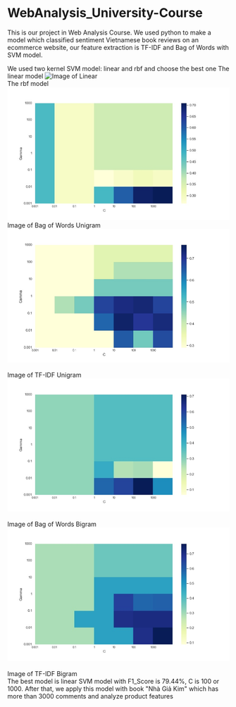 # WebAnalysis_University-Course
This is our project in Web Analysis Course. We used python to make a model which classified sentiment Vietnamese book reviews on an ecommerce website, our feature extraction is TF-IDF and Bag of Words with SVM model.

We used two kernel SVM model: linear and rbf and choose the best one
The linear model
![Image of Linear](https://raw.githubusercontent.com/anhthuan1999/Vietnamese-News-Classification/master/images/linear.png) 
<br/>
The rbf model
<br/>
![Image of Bag of Words Unigram](https://raw.githubusercontent.com/anhthuan1999/WebAnalysis_University-Course/master/results/unibo.jpg)<br/>
Image of Bag of Words Unigram
<br/>
![Image of TF-IDF Unigram](https://raw.githubusercontent.com/anhthuan1999/WebAnalysis_University-Course/master/results/unitf.jpg) <br/>
<br/>
Image of TF-IDF Unigram
<br/>
![Image of Bag of Words Bigram](https://raw.githubusercontent.com/anhthuan1999/WebAnalysis_University-Course/master/results/bibo.jpg)<br/>
<br/>
Image of Bag of Words Bigram
<br/>
![Image of TF-IDF Bigram](https://raw.githubusercontent.com/anhthuan1999/WebAnalysis_University-Course/master/results/bitf.jpg) <br/>
<br/>
Image of TF-IDF Bigram
<br/>
The best model is linear SVM model with F1_Score is 79.44%, C is 100 or 1000. After that, we apply this model with book "Nhà Giả Kim" which has more than 3000 comments and analyze product features
